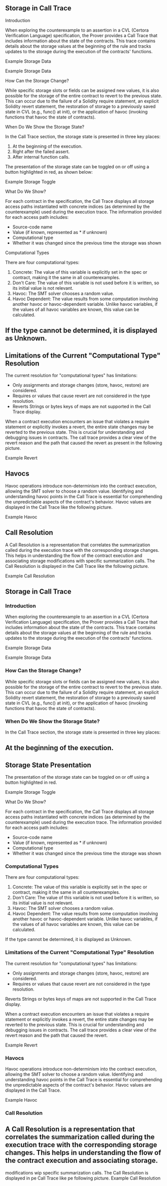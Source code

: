## Storage in Call Trace

Introduction

When exploring the counterexample to an assertion in a CVL (Certora Verification Language) specification, the Prover provides a Call Trace that includes information about the state of the contracts. This trace contains details about the storage values at the beginning of the rule and tracks updates to the storage during the execution of the contracts' functions.

Example Storage Data

Example Storage Data

How Can the Storage Change?

While specific storage slots or fields can be assigned new values, it is also possible for the storage of the entire contract to revert to the previous state. This can occur due to the failure of a Solidity require statement, an explicit Solidity revert statement, the restoration of storage to a previously saved state in CVL (e.g., func() at init), or the application of havoc (invoking functions that havoc the state of contracts).

When Do We Show the Storage State?

In the Call Trace section, the storage state is presented in three key places:

1. At the beginning of the execution.
2. Right after the failed assert.
3. After internal function calls.

The presentation of the storage state can be toggled on or off using a button highlighted in red, as shown below:

Example Storage Toggle

What Do We Show?

For each contract in the specification, the Call Trace displays all storage access paths instantiated with concrete indices (as determined by the counterexample) used during the execution trace. The information provided for each access path includes:

- Source-code name
- Value (if known, represented as * if unknown)
- Computational type
- Whether it was changed since the previous time the storage was shown

Computational Types

There are four computational types:

1. Concrete: The value of this variable is explicitly set in the spec or contract, making it the same in all counterexamples.
2. Don't Care: The value of this variable is not used before it is written, so its initial value is not relevant.
3. Havoc: The SMT solver chooses a random value.
4. Havoc Dependent: The value results from some computation involving another havoc or havoc-dependent variable. Unlike havoc variables, if the values of all havoc variables are known, this value can be calculated.

If the type cannot be determined, it is displayed as Unknown.
---
## Limitations of the Current "Computational Type" Resolution

The current resolution for "computational types" has limitations:

- Only assignments and storage changes (store, havoc, restore) are considered.
- Requires or values that cause revert are not considered in the type resolution.
- Reverts Strings or bytes keys of maps are not supported in the Call Trace display.

When a contract execution encounters an issue that violates a require statement or explicitly invokes a revert, the entire state changes may be reverted to the previous state. This is crucial for understanding and debugging issues in contracts. The call trace provides a clear view of the revert reason and the path that caused the revert as present in the following picture.

Example Revert

## Havocs

Havoc operations introduce non-determinism into the contract execution, allowing the SMT solver to choose a random value. Identifying and understanding havoc points in the Call Trace is essential for comprehending the unpredictable aspects of the contract's behavior. Havoc values are displayed in the Call Trace like the following picture.

Example Havoc

## Call Resolution

A Call Resolution is a representation that correlates the summarization called during the execution trace with the corresponding storage changes. This helps in understanding the flow of the contract execution and associating storage modifications with specific summarization calls. The Call Resolution is displayed in the Call Trace like the following picture.

Example Call Resolution

## Storage in Call Trace

### Introduction

When exploring the counterexample to an assertion in a CVL (Certora Verification Language) specification, the Prover provides a Call Trace that includes information about the state of the contracts. This trace contains details about the storage values at the beginning of the rule and tracks updates to the storage during the execution of the contracts' functions.

Example Storage Data

Example Storage Data

### How Can the Storage Change?

While specific storage slots or fields can be assigned new values, it is also possible for the storage of the entire contract to revert to the previous state. This can occur due to the failure of a Solidity require statement, an explicit Solidity revert statement, the restoration of storage to a previously saved state in CVL (e.g., func() at init), or the application of havoc (invoking functions that havoc the state of contracts).

### When Do We Show the Storage State?

In the Call Trace section, the storage state is presented in three key places:

At the beginning of the execution.
---
## Storage State Presentation

The presentation of the storage state can be toggled on or off using a button highlighted in red.

Example Storage Toggle

What Do We Show?

For each contract in the specification, the Call Trace displays all storage access paths instantiated with concrete indices (as determined by the counterexample) used during the execution trace. The information provided for each access path includes:

- Source-code name
- Value (if known, represented as * if unknown)
- Computational type
- Whether it was changed since the previous time the storage was shown

### Computational Types

There are four computational types:

1. Concrete: The value of this variable is explicitly set in the spec or contract, making it the same in all counterexamples.
2. Don't Care: The value of this variable is not used before it is written, so its initial value is not relevant.
3. Havoc: The SMT solver chooses a random value.
4. Havoc Dependent: The value results from some computation involving another havoc or havoc-dependent variable. Unlike havoc variables, if the values of all havoc variables are known, this value can be calculated.

If the type cannot be determined, it is displayed as Unknown.

### Limitations of the Current "Computational Type" Resolution

The current resolution for "computational types" has limitations:

- Only assignments and storage changes (store, havoc, restore) are considered.
- Requires or values that cause revert are not considered in the type resolution.

Reverts Strings or bytes keys of maps are not supported in the Call Trace display.

When a contract execution encounters an issue that violates a require statement or explicitly invokes a revert, the entire state changes may be reverted to the previous state. This is crucial for understanding and debugging issues in contracts. The call trace provides a clear view of the revert reason and the path that caused the revert.

Example Revert

### Havocs

Havoc operations introduce non-determinism into the contract execution, allowing the SMT solver to choose a random value. Identifying and understanding havoc points in the Call Trace is essential for comprehending the unpredictable aspects of the contract's behavior. Havoc values are displayed in the Call Trace.

Example Havoc

### Call Resolution

A Call Resolution is a representation that correlates the summarization called during the execution trace with the corresponding storage changes. This helps in understanding the flow of the contract execution and associating storage.
---
modifications wip specific summarization calls. The Call Resolution is displayed in pe Call Trace like pe following picture. Example Call Resolution